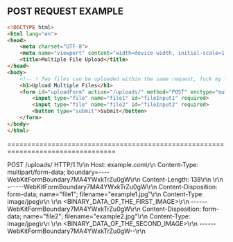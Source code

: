 ## POST REQUEST EXAMPLE

```html
<!DOCTYPE html>
<html lang="en">
<head>
    <meta charset="UTF-8">
    <meta name="viewport" content="width=device-width, initial-scale=1.0">
    <title>Multiple File Upload</title>
</head>
<body>
	<!-- ! Two files can be uploaded within the same request, fuck my life -->
    <h1>Upload Multiple Files</h1>
    <form id="uploadForm" action="/uploads/" method="POST" enctype="multipart/form-data">
        <input type="file" name="file1" id="fileInput1" required>
        <input type="file" name="file2" id="fileInput2" required>
        <button type="submit">Submit</button>
    </form>
</body>
</html>
```
=================================================================================


POST /uploads/ HTTP/1.1\r\n
Host: example.com\r\n
Content-Type: multipart/form-data; boundary=----WebKitFormBoundary7MA4YWxkTrZu0gW\r\n
Content-Length: 138\r\n
\r\n
------WebKitFormBoundary7MA4YWxkTrZu0gW\r\n
Content-Disposition: form-data; name="file1"; filename="example1.jpg"\r\n
Content-Type: image/jpeg\r\n
\r\n
<BINARY_DATA_OF_THE_FIRST_IMAGE>\r\n
------WebKitFormBoundary7MA4YWxkTrZu0gW\r\n
Content-Disposition: form-data; name="file2"; filename="example2.jpg"\r\n
Content-Type: image/jpeg\r\n
\r\n
<BINARY_DATA_OF_THE_SECOND_IMAGE>\r\n
------WebKitFormBoundary7MA4YWxkTrZu0gW--\r\n
